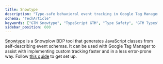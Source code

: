 ```yaml
---
title: Snowtype
description: "Type-safe behavioral event tracking in Google Tag Manager using Snowtype code generation."
schema: "TechArticle"
keywords: ["GTM Snowtype", "TypeScript GTM", "Type Safety", "GTM Types", "Tag Manager", "TypeScript Integration"]
sidebar_position: 600
---
```


[Snowtype](/docs/data-product-studio/snowtype/index.md) is a Snowplow BDP tool that generates JavaScript classes from self-describing event schemas. It can be used with Google Tag Manager to assist with implementing custom tracking faster and in a less error-prone way. Follow [this guide](/docs/data-product-studio/snowtype/working-with-gtm/index.md) to get set up.